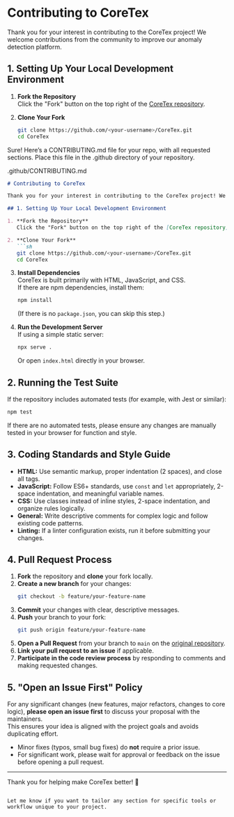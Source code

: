 # Contributing to CoreTex

Thank you for your interest in contributing to the CoreTex project! We welcome contributions from the community to improve our anomaly detection platform.

## 1. Setting Up Your Local Development Environment

1. **Fork the Repository**  
   Click the "Fork" button on the top right of the [CoreTex repository](https://github.com/GizzZmo/CoreTex).

2. **Clone Your Fork**
   ```sh
   git clone https://github.com/<your-username>/CoreTex.git
   cd CoreTex


Sure! Here’s a CONTRIBUTING.md file for your repo, with all requested sections. Place this file in the .github directory of your repository.

.github/CONTRIBUTING.md
```markdown
# Contributing to CoreTex

Thank you for your interest in contributing to the CoreTex project! We welcome contributions from the community to improve our anomaly detection platform.

## 1. Setting Up Your Local Development Environment

1. **Fork the Repository**  
   Click the "Fork" button on the top right of the [CoreTex repository](https://github.com/GizzZmo/CoreTex).

2. **Clone Your Fork**
   ```sh
   git clone https://github.com/<your-username>/CoreTex.git
   cd CoreTex
   ```

3. **Install Dependencies**  
   CoreTex is built primarily with HTML, JavaScript, and CSS.  
   If there are npm dependencies, install them:
   ```sh
   npm install
   ```
   (If there is no `package.json`, you can skip this step.)

4. **Run the Development Server**  
   If using a simple static server:
   ```sh
   npx serve .
   ```
   Or open `index.html` directly in your browser.

## 2. Running the Test Suite

If the repository includes automated tests (for example, with Jest or similar):

```sh
npm test
```

If there are no automated tests, please ensure any changes are manually tested in your browser for function and style.

## 3. Coding Standards and Style Guide

- **HTML:** Use semantic markup, proper indentation (2 spaces), and close all tags.
- **JavaScript:** Follow ES6+ standards, use `const` and `let` appropriately, 2-space indentation, and meaningful variable names.
- **CSS:** Use classes instead of inline styles, 2-space indentation, and organize rules logically.
- **General:** Write descriptive comments for complex logic and follow existing code patterns.  
- **Linting:** If a linter configuration exists, run it before submitting your changes.

## 4. Pull Request Process

1. **Fork** the repository and **clone** your fork locally.
2. **Create a new branch** for your changes:
   ```sh
   git checkout -b feature/your-feature-name
   ```
3. **Commit** your changes with clear, descriptive messages.
4. **Push** your branch to your fork:
   ```sh
   git push origin feature/your-feature-name
   ```
5. **Open a Pull Request** from your branch to `main` on the [original repository](https://github.com/GizzZmo/CoreTex).
6. **Link your pull request to an issue** if applicable.
7. **Participate in the code review process** by responding to comments and making requested changes.

## 5. "Open an Issue First" Policy

For any significant changes (new features, major refactors, changes to core logic), **please open an issue first** to discuss your proposal with the maintainers.  
This ensures your idea is aligned with the project goals and avoids duplicating effort.

- Minor fixes (typos, small bug fixes) do **not** require a prior issue.
- For significant work, please wait for approval or feedback on the issue before opening a pull request.

---

Thank you for helping make CoreTex better! 🙌
```

Let me know if you want to tailor any section for specific tools or workflow unique to your project.
